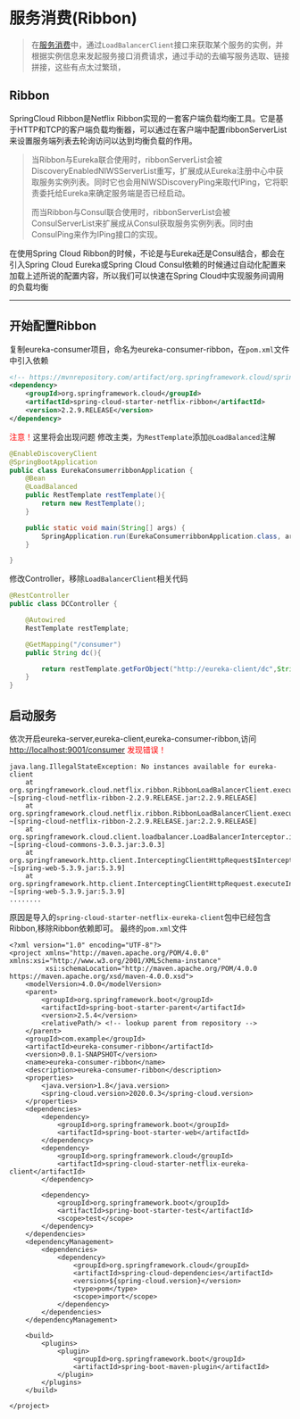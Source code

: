 # 服务消费(Ribbon)

> 在[服务消费](服务消费.md)中，通过`LoadBalancerClient`接口来获取某个服务的实例，并根据实例信息来发起服务接口消费请求，通过手动的去编写服务选取、链接拼接，这些有点太过繁琐，

## Ribbon
SpringCloud Ribbon是Netflix Ribbon实现的一套客户端负载均衡工具。它是基于HTTP和TCP的客户端负载均衡器，可以通过在客户端中配置ribbonServerList来设置服务端列表去轮询访问以达到均衡负载的作用。
> 当Ribbon与Eureka联合使用时，ribbonServerList会被DiscoveryEnabledNIWSServerList重写，扩展成从Eureka注册中心中获取服务实例列表。同时它也会用NIWSDiscoveryPing来取代IPing，它将职责委托给Eureka来确定服务端是否已经启动。
> 
> 而当Ribbon与Consul联合使用时，ribbonServerList会被ConsulServerList来扩展成从Consul获取服务实例列表。同时由ConsulPing来作为IPing接口的实现。

在使用Spring Cloud Ribbon的时候，不论是与Eureka还是Consul结合，都会在引入Spring Cloud Eureka或Spring Cloud Consul依赖的时候通过自动化配置来加载上述所说的配置内容，所以我们可以快速在Spring Cloud中实现服务间调用的负载均衡
***
## 开始配置Ribbon
复制eureka-consumer项目，命名为eureka-consumer-ribbon，在`pom.xml`文件中引入依赖
``` pom.xml
<!-- https://mvnrepository.com/artifact/org.springframework.cloud/spring-cloud-starter-netflix-ribbon -->
<dependency>
    <groupId>org.springframework.cloud</groupId>
    <artifactId>spring-cloud-starter-netflix-ribbon</artifactId>
    <version>2.2.9.RELEASE</version>
</dependency>
```
<font color=red>注意！</font>这里将会出现问题
修改主类，为`RestTemplate`添加`@LoadBalanced`注解
``` Java
@EnableDiscoveryClient
@SpringBootApplication
public class EurekaConsumerribbonApplication {
    @Bean
    @LoadBalanced
    public RestTemplate restTemplate(){
        return new RestTemplate();
    }

    public static void main(String[] args) {
        SpringApplication.run(EurekaConsumerribbonApplication.class, args);
    }

}
```
修改Controller，移除`LoadBalancerClient`相关代码
``` Java
@RestController
public class DCController {

    @Autowired
    RestTemplate restTemplate;

    @GetMapping("/consumer")
    public String dc(){

        return restTemplate.getForObject("http://eureka-client/dc",String.class);
    }
}
```
## 启动服务
依次开启eureka-server,eureka-client,eureka-consumer-ribbon,访问<http://localhost:9001/consumer>
<font color=red>发现错误！</font>
```
java.lang.IllegalStateException: No instances available for eureka-client
	at org.springframework.cloud.netflix.ribbon.RibbonLoadBalancerClient.execute(RibbonLoadBalancerClient.java:119) ~[spring-cloud-netflix-ribbon-2.2.9.RELEASE.jar:2.2.9.RELEASE]
	at org.springframework.cloud.netflix.ribbon.RibbonLoadBalancerClient.execute(RibbonLoadBalancerClient.java:99) ~[spring-cloud-netflix-ribbon-2.2.9.RELEASE.jar:2.2.9.RELEASE]
	at org.springframework.cloud.client.loadbalancer.LoadBalancerInterceptor.intercept(LoadBalancerInterceptor.java:56) ~[spring-cloud-commons-3.0.3.jar:3.0.3]
	at org.springframework.http.client.InterceptingClientHttpRequest$InterceptingRequestExecution.execute(InterceptingClientHttpRequest.java:93) ~[spring-web-5.3.9.jar:5.3.9]
	at org.springframework.http.client.InterceptingClientHttpRequest.executeInternal(InterceptingClientHttpRequest.java:77) ~[spring-web-5.3.9.jar:5.3.9]
........
```

原因是导入的`spring-cloud-starter-netflix-eureka-client`包中已经包含Ribbon,移除Ribbon依赖即可。
最终的`pom.xml`文件
``` pom/xml
<?xml version="1.0" encoding="UTF-8"?>
<project xmlns="http://maven.apache.org/POM/4.0.0" xmlns:xsi="http://www.w3.org/2001/XMLSchema-instance"
         xsi:schemaLocation="http://maven.apache.org/POM/4.0.0 https://maven.apache.org/xsd/maven-4.0.0.xsd">
    <modelVersion>4.0.0</modelVersion>
    <parent>
        <groupId>org.springframework.boot</groupId>
        <artifactId>spring-boot-starter-parent</artifactId>
        <version>2.5.4</version>
        <relativePath/> <!-- lookup parent from repository -->
    </parent>
    <groupId>com.example</groupId>
    <artifactId>eureka-consumer-ribbon</artifactId>
    <version>0.0.1-SNAPSHOT</version>
    <name>eureka-consumer-ribbon</name>
    <description>eureka-consumer-ribbon</description>
    <properties>
        <java.version>1.8</java.version>
        <spring-cloud.version>2020.0.3</spring-cloud.version>
    </properties>
    <dependencies>
        <dependency>
            <groupId>org.springframework.boot</groupId>
            <artifactId>spring-boot-starter-web</artifactId>
        </dependency>
        <dependency>
            <groupId>org.springframework.cloud</groupId>
            <artifactId>spring-cloud-starter-netflix-eureka-client</artifactId>
        </dependency>

        <dependency>
            <groupId>org.springframework.boot</groupId>
            <artifactId>spring-boot-starter-test</artifactId>
            <scope>test</scope>
        </dependency>
    </dependencies>
    <dependencyManagement>
        <dependencies>
            <dependency>
                <groupId>org.springframework.cloud</groupId>
                <artifactId>spring-cloud-dependencies</artifactId>
                <version>${spring-cloud.version}</version>
                <type>pom</type>
                <scope>import</scope>
            </dependency>
        </dependencies>
    </dependencyManagement>

    <build>
        <plugins>
            <plugin>
                <groupId>org.springframework.boot</groupId>
                <artifactId>spring-boot-maven-plugin</artifactId>
            </plugin>
        </plugins>
    </build>

</project>

```